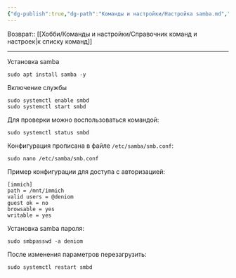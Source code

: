 ```yaml
---
{"dg-publish":true,"dg-path":"Команды и настройки/Настройка samba.md","permalink":"/komandy-i-nastrojki/nastrojka-samba/"}
---
```


Возврат:: [[Хобби/Команды и настройки/Справочник команд и настроек\|к списку команд]]

---

Установка samba
```shell
sudo apt install samba -y
```

Включение службы
```shell
sudo systemctl enable smbd
sudo systemctl start smbd
```

Для проверки можно воспользоваться командой:
```shell
sudo systemctl status smbd
```

Конфигурация прописана в файле `/etc/samba/smb.conf`:
```shell
sudo nano /etc/samba/smb.conf
```

Пример конфигурации для доступа с авторизацией:
```shell
[immich]
path = /mnt/immich
valid users = @deniom
guest ok = no
browsable = yes
writable = yes
```

Установка samba пароля:
```shell
sudo smbpasswd -a deniom
```

После изменения параметров перезагрузить:
```shell
sudo systemctl restart smbd
```